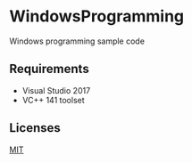 # WindowsProgramming
Windows programming sample code

## Requirements
* Visual Studio 2017
* VC++ 141 toolset

## Licenses
[MIT](LICENSE)
